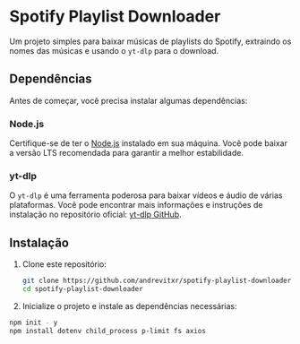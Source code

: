 # Spotify Playlist Downloader

Um projeto simples para baixar músicas de playlists do Spotify, extraindo os nomes das músicas e usando o `yt-dlp` para o download.

## Dependências

Antes de começar, você precisa instalar algumas dependências:

### Node.js

Certifique-se de ter o [Node.js](https://nodejs.org/en/download/) instalado em sua máquina. Você pode baixar a versão LTS recomendada para garantir a melhor estabilidade.

### yt-dlp

O `yt-dlp` é uma ferramenta poderosa para baixar vídeos e áudio de várias plataformas. Você pode encontrar mais informações e instruções de instalação no repositório oficial: [yt-dlp GitHub](https://github.com/yt-dlp/yt-dlp).

## Instalação

1. Clone este repositório:

   ```bash
   git clone https://github.com/andrevitxr/spotify-playlist-downloader.git
   cd spotify-playlist-downloader

2. Inicialize o projeto e instale as dependências necessárias:

```bash
npm init - y
npm install dotenv child_process p-limit fs axios
